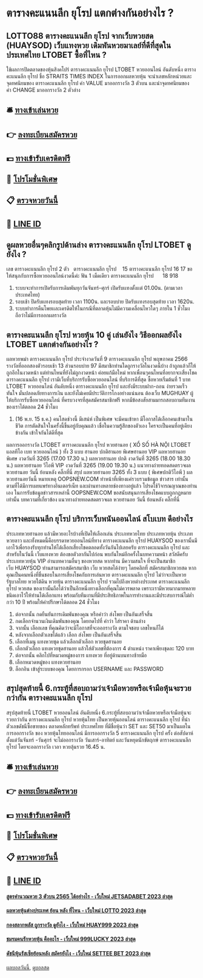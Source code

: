 # ตารางคะแนนลีก ยุโรป แตกต่างกันอย่างไร ?
## LOTTO88 ตารางคะแนนลีก ยุโรป จากเว็บหวยสด (HUAYSOD) เว็บแทงหวย เดิมพันหวยมาเลย์ที่ดีที่สุดในประเทศไทย LTOBET ซื้อที่ไหน ?
ใช้ผลการปิดตลาดของหุ้นสิงคโปร์ ตารางคะแนนลีก ยุโรป LTOBET หวยออนไลน์ อันดับหนึ่ง ตารางคะแนนลีก ยุโรป ชื่อ STRAITS TIMES INDEX
ในการออกผลหวยหุ้น จะนำเลขหลักหน่วยและจุดทศนิยมของ ตารางคะแนนลีก ยุโรป ค่า VALUE มาออกรางวัล 3 ตัวบน และนำจุดทศนิยมของค่า CHANGE มาออกรางวัล 2 ตัวล่าง

## 🛎 [ทางเข้าเล่นหวย](https://bit.ly/3BG5bNw)
## 👉 [ลงทะเบียนสมัครหวย](https://bit.ly/3BG5bNw)
## 💵 [ทางเข้ารับเครดิตฟรี](https://bit.ly/3C3mvgS)
## 👑 [โปรโมชั่นพิเศษ](https://bit.ly/3C3mvgS)
## 📋 [ตรวจหวยวันนี้](https://bit.ly/3C3mvgS)
## 📱 [LINE ID](https://bit.ly/3C3mvgS)

## ดูผลหวยอื่นๆคลิกรูปด้านล่าง ตารางคะแนนลีก ยุโรป LTOBET ดูยังไง ?
เลข ตารางคะแนนลีก ยุโรป 2 ตัว   ตารางคะแนนลีก ยุโรป    15 ตารางคะแนนลีก ยุโรป 16 17
ขอให้สนุกกับการซื้อหวยออนไลน์งวดนี้ค่ะ
ฟัน 1
เม็ดเดียว ตารางคะแนนลีก ยุโรป      18 918
1. ระบบจะทำการเปิดรับการเดิมพันทุกวันจันทร์-ศุกร์ เปิดรับเเทงตั้งเเต่ 01.00น. (ตามเวลาประเทศไทย)
2. รอบเช้า ปิดรับเเทงรอบสุดท้าย เวลา 1100น. และรอบบ่าย ปิดรับเเทงรอบสุดท้าย เวลา 1620น.
3. ระบบทำการคืนโพยเเละเครดิตให้ในกรณีที่ตลาดหุ้นไม่มีความเคลื่อนไหวใดๆ ภายใน 1 ชั่วโมง ถือว่าไม่มีการออกผลรางวัล

## ตารางคะแนนลีก ยุโรป หวยหุ้น 10 คู่ เล่นยังไง วิธีออกผลยังไง LTOBET แตกต่างกันอย่างไร ?
ผลหวยพม่า ตารางคะแนนลีก ยุโรป ประจำงวดวันที่ 9 ตารางคะแนนลีก ยุโรป พฤษภาคม 2566 รางวัลที่ออกสองตัวรอบเช้า 13 ส่วนรอบบ่าย 97 มีสมาชิกท่านใดถูกรางวัลในงวดนี้บ้าง ถ้าถูกแล้วก็ให้ถูกอีกในงวดหน้า แต่ท่านไหนที่ยังไม่ถูกงวดหน้า ค่อยแก้มือใหม่ หากเพื่อนๆคนไหนที่อยากจะเสี่ยงโชค ตารางคะแนนลีก ยุโรป เรามีเว็บที่บริการรับซื้อหวยออนไลน์ ที่บริการดีที่สุด ซื้อหวยเริ่มต้นที่ 1 บาท LTOBET หวยออนไลน์ อันดับหนึ่ง ตารางคะแนนลีก ยุโรป และยังมีระบบฝาก-ถอน ง่ายรวดเร็วทันใจ มั่นปลอดภัยทางการเงิน และยังไม่เคยมีประวัติการโกงอย่างแน่นอน ต้องเว็บ MUGHUAY ผู้ให้บริการรับซื้อหวยออนไลน์ ที่ครบวงจรที่สุดสมัครสมาชิกฟรี หากมีข้อสงสัยสามมารถสอบถามทีมงานของเราได้ตลอด 24 ชั่วโมง
1. (16 พ.ย. 15 ธ.ค.) คนโสดช่วงนี้ มีเสน่ห์ เป็นพิเศษ จะมีคนเข้าหา มีโอกาสได้เลือกคนเข้ามาในชีวิต การตัดสินใจในครั้งนี้ขึ้นอยู่กับคุณแล้ว เชื่อในความรู้สึกของตัวเอง ใครจะเป็นคนที่อยู่เคียงข้างกัน เข้าใจกันได้ดีที่สุด

ผลการออกรางวัล LTOBET ตารางคะแนนลีก ยุโรป หวยฮานอย ( XỔ SỐ HÀ NỘI LTOBET แอลทีโอ เบท หวยออนไลน์ ) ทั้ง 3 แบบ ฮานอย ปกติฮานอย พิเศษฮานอย VIP
ผลหวยฮานอย พิเศษ งวดวันที่ 3265 (17.00 17.30 น.)
ผลหวยฮานอย ปกติ งวดวันที่ 3265 (18.00 18.30 น.)
ผลหวยฮานอย วีไอพี VIP งวดวันที่ 3265 (19.00 19.30 น.)
 แนวทางถ่ายทอดสดตรวจผล หวยฮานอย วันนี้ ย้อนหลัง คลิ๊กที่นี่ 
สรุป ผลหวยฮานอย 3265 ทั้ง 3 แบบ ( พิเศษปกติวีไอพี ) ผลหวยฮานอยวันนี้
หมายเหตุ OOPSNEW.COM ทำหน้าที่เพียงแค่รวบรวมข้อมูล ข่าวสาร เท่านั้น ตามที่ได้มีการเผยแพร่ทางอินเตอร์เน็ท และผ่านทางหลายช่องทางอยู่แล้ว โปรดใช้วิจารณญาณของท่านเอง ในการรับข้อมูลข่าวสารเหล่านี้ OOPSNEW.COM ขอสนับสนุนการเสี่ยงโชคแบบถูกกฎหมายเท่านั้น
บทความที่เกี่ยวข้อง
แนวทางถ่ายทอดสดตรวจผล หวยฮานอย วันนี้ ย้อนหลัง คลิ๊กที่นี่

## ตารางคะแนนลีก ยุโรป บริการเว็บพนันออนไลน์ สโบเบท ดีอย่างไร
ประเภทหวยฮานอย
แล้วมีหวยอะไรบ้างที่เปิดให้เลือกเล่น
ประเภทหวยไทย
ประเภทหวยหุ้น
ประเภทหวยลาว
และทั้งหมดนี้คือบรรดาหวยออนไลน์ที่ทาง ตารางคะแนนลีก ยุโรป HUAYSOD ของเรานั้นมีเอาไว้เพื่อรองรับทุกท่านให้ได้เลือกเสี่ยงโชคตลอดทั้งวันกันไปเลยครับ ตารางคะแนนลีก ยุโรป และสำหรับในวันนี้ เว็บแทงหวย ต้องขอตัวลากันไปก่อน พบกันใหม่อีกครั้งในบทความหน้า สวัสดีครับ
ประเภทหวยหุ้น VIP
อ่านบทความอื่นๆ ของหวยสด
หากท่าน มีความสนใจ ที่จะเป็นสมาชิกเว็บ HUAYSOD ท่านสามารถสมัครสมาชิก เว็บ หวยสดได้ง่ายๆ โดยคลิกที่ สมัครสมาชิกหวยสด
หากคุณเป็นคนหนึ่งที่ชื่นชอบในการเสี่ยงโชคกับการเล่นหวย ตารางคะแนนลีก ยุโรป ไม่ว่าจะเป็นหวยรัฐบาลไทย หวยใต้ดิน หวยหุ้น ตารางคะแนนลีก ยุโรป รวมไปถึงหวยต่างประเทศ ตารางคะแนนลีก ยุโรป หวยสด ของเรานั้นถือได้ว่าเป็นอีกหนึ่งทางเลือกที่คุณไม่ควรพลาด เพราะเรามีหวยมากมายหลายชนิดเอาไว้ให้ท่านได้เลือกแทง พร้อมกับทีมงานที่มีประสิทธิภาพในการทำงานและมีประสบการณ์ไม่ต่ำกว่า 10 ปี พร้อมให้คำปรึกษาได้ตลอด 24 ชั่วโมง
1. ต่อจากนั้น กดยืนยันการเดิมพันของคุณ หรือคำว่า ส่งโพย เป็นอันเสร็จสิ้น
2. กดเลือกจำนวนเงินเดิมพันของคุณ โดยกดไปที่ คำว่า ใส่ราคา ด้านล่าง
3. จากนั้น เลือกเลข ที่คุณคิดว่าจะมีโอกาสที่จะออกรางวัล ตามใจชอบ เลขไหนก็ได้
4. หลังจากเลือกตัวเลขได้แล้ว เลือก ส่งโพย เป็นอันเสร็จสิ้น
5. เลือกที่เมนู แทงหวยชุด แล้วเลือกตัวเลือก หวยชุดฮานอย
6. เลือกตัวเลือก แทงหวยชุดฮานอย แล้วใส่ตัวเลขที่ต้องการ 4 ตำแหน่ง ราคาเพียงชุดละ 120 บาท
7. ต่อจากนั้น คลิกไปที่หมวดหมู่ของการ แทงหวย ที่อยู่ด้านบนทางซ้ายมือ
8. เลือกหมวดหมู่ของ แทงหวยฮานอย
9. ล็อกอิน เข้าสู่ระบบของคุณ โดยการกรอก USERNAME และ PASSWORD

## สรุปสุดท้ายนี้ 6.กระทู้ที่สอบถามว่าเจ้ามือหวยหรือเจ้ามือหุ้นจะรวยกว่ากัน ตารางคะแนนลีก ยุโรป
สรุปสุดท้ายนี้ LTOBET หวยออนไลน์ อันดับหนึ่ง 6.กระทู้ที่สอบถามว่าเจ้ามือหวยหรือเจ้ามือหุ้นจะรวยกว่ากัน ตารางคะแนนลีก ยุโรป หวยหุ้นไทย เป็นหวยหุ้นออนไลน์ ตารางคะแนนลีก ยุโรป ที่นำตัวเลขดัชนีซื้อขายของ ตลาดหลักทรัพท์ ประเทศไทย ที่มีชื่อหุ้นว่า SET และ SET50 มาเป็นผลในการออกรางวัล ของ หวยหุ้นไทยออนไลน์ มีการออกรางวัล 5 ตารางคะแนนลีก ยุโรป ครั้ง ต่อสัปดาห์ ตั้งแต่วันจันทร์ -วันศุกร์ จะไม่ออกรางวัล วันเสาร์-อาทิตย์ และวันหยุดนักขัตฤกษ์ ตารางคะแนนลีก ยุโรป โดยจะออกรางวัล เวลา หวยลุ้นรวย 16.45 น.

## 🛎 [ทางเข้าเล่นหวย](https://bit.ly/3BG5bNw)
## 👉 [ลงทะเบียนสมัครหวย](https://bit.ly/3BG5bNw)
## 💵 [ทางเข้ารับเครดิตฟรี](https://bit.ly/3C3mvgS)
## 👑 [โปรโมชั่นพิเศษ](https://bit.ly/3C3mvgS)
## 📋 [ตรวจหวยวันนี้](https://bit.ly/3C3mvgS)
## 📱 [LINE ID](https://bit.ly/3C3mvgS)

#### [สูตรคํานวณหวย 3 ตัวบน 2565 ได้อย่างไร - เว็บใหม่ JETSADABET 2023 ล่าสุด](https://atom.io/themes/สูตรคํานวณหวย%203%20ตัวบน%202565%20ได้อย่างไร%20-%20เว็บใหม่%20jetsadabet%202023%20ล่าสุด)
#### [ผลหวยหุ้นต่างประเทศ ย้อน หลัง ที่ไหน - เว็บใหม่ LOTTO 2023 ล่าสุด](https://atom.io/themes/ผลหวยหุ้นต่างประเทศ%20ย้อน%20หลัง%20ที่ไหน%20-%20เว็บใหม่%20lotto%202023%20ล่าสุด)
#### [กองสลากพลัส ถูกรางวัล ดูยังไง - เว็บใหม่ HUAY999 2023 ล่าสุด](https://atom.io/themes/กองสลากพลัส%20ถูกรางวัล%20ดูยังไง%20-%20เว็บใหม่%20huay999%202023%20ล่าสุด)
#### [ชมรมคนรักหวยหุ้น คืออะไร - เว็บใหม่ 999LUCKY 2023 ล่าสุด](https://atom.io/themes/ชมรมคนรักหวยหุ้น%20คืออะไร%20-%20เว็บใหม่%20999lucky%202023%20ล่าสุด)
#### [ดัชนีหุ้นรัสเซียย้อนหลัง สมัครยังไง - เว็บใหม่ SETTEE BET 2023 ล่าสุด](https://atom.io/themes/ดัชนีหุ้นรัสเซียย้อนหลัง%20สมัครยังไง%20-%20เว็บใหม่%20settee%20bet%202023%20ล่าสุด)

[ผลบอลวันนี้](https://siamsport.tv "ผลบอลวันนี้"), [ดูบอลสด](https://siamsport.tv/ดูบอลสด "ดูบอลสด")